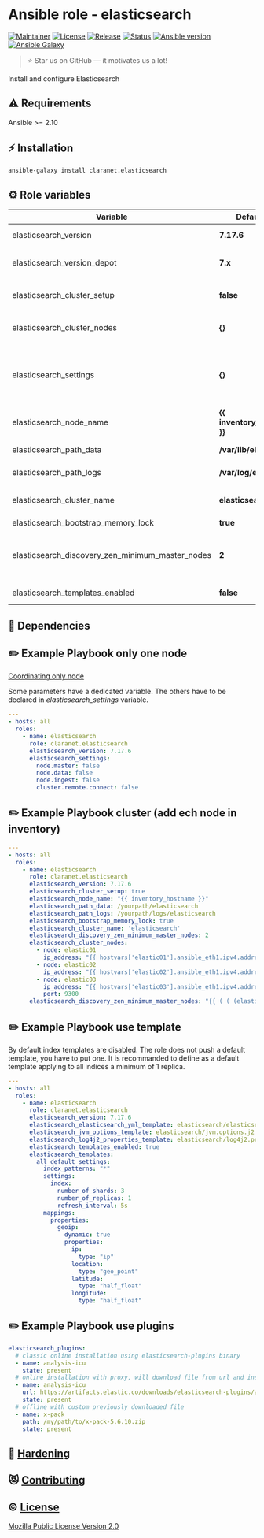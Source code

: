 # Ansible role - elasticsearch
[![Maintainer](https://img.shields.io/badge/maintained%20by-claranet-e00000?style=flat-square)](https://www.claranet.fr/)
[![License](https://img.shields.io/github/license/claranet/ansible-role-elasticsearch?style=flat-square)](LICENSE)
[![Release](https://img.shields.io/github/v/release/claranet/ansible-role-elasticsearch?style=flat-square)](https://github.com/claranet/ansible-role-elasticsearch/releases)
[![Status](https://img.shields.io/github/workflow/status/claranet/ansible-role-elasticsearch/Ansible%20Molecule?style=flat-square&label=tests)](https://github.com/claranet/ansible-role-elasticsearch/actions?query=workflow%3A%22Ansible+Molecule%22)
[![Ansible version](https://img.shields.io/badge/ansible-%3E%3D2.10-black.svg?style=flat-square&logo=ansible)](https://github.com/ansible/ansible)
[![Ansible Galaxy](https://img.shields.io/badge/ansible-galaxy-black.svg?style=flat-square&logo=ansible)](https://galaxy.ansible.com/claranet/elasticsearch)


> :star: Star us on GitHub — it motivates us a lot!

Install and configure Elasticsearch

## :warning: Requirements

Ansible >= 2.10

## :zap: Installation

```bash
ansible-galaxy install claranet.elasticsearch
```

## :gear: Role variables

Variable                                         | Default value                | Description
-------------------------------------------------|------------------------------|------------------------------------------------------
elasticsearch_version                            | **7.17.6**                   | version number
elasticsearch_version_depot                      | **7.x**                      | depot version number
elasticsearch_cluster_setup                      | **false**                    | Set True if you want a cluster
elasticsearch_cluster_nodes                      | **{}**                       | Setup each node of cluster
elasticsearch_settings                           | **{}**                       | Use for others parameters, use to configure only node 
elasticsearch_node_name                          | **{{ inventory_hostname }}** | Setup nodes name
elasticsearch_path_data                          | **/var/lib/elasticsearch**   | Setup data path
elasticsearch_path_logs                          | **/var/log/elasticsearch**   | Setup logs path
elasticsearch_cluster_name                       | **elasticsearch**            | Setup cluster name
elasticsearch_bootstrap_memory_lock              | **true**                     | 
elasticsearch_discovery_zen_minimum_master_nodes | **2**                        | Setup number minimum of master node
elasticsearch_templates_enabled                  | **false**                    | Active template 


## :arrows_counterclockwise: Dependencies

## :pencil2: Example Playbook only one node
[Coordinating only node](https://www.elastic.co/guide/en/elasticsearch/reference/current/modules-node.html#coordinating-only-node)

Some parameters have a dedicated variable.
The others have to be declared in *elasticsearch_settings* variable.

```yaml
---
- hosts: all
  roles:
    - name: elasticsearch
      role: claranet.elasticsearch
      elasticsearch_version: 7.17.6
      elasticsearch_settings:
        node.master: false
        node.data: false
        node.ingest: false
        cluster.remote.connect: false
```

## :pencil2: Example Playbook cluster (add ech node in inventory)

```yaml
---
- hosts: all
  roles:
    - name: elasticsearch
      role: claranet.elasticsearch
      elasticsearch_version: 7.17.6
      elasticsearch_cluster_setup: true
      elasticsearch_node_name: "{{ inventory_hostname }}"
      elasticsearch_path_data: /yourpath/elasticsearch
      elasticsearch_path_logs: /yourpath/logs/elasticsearch
      elasticsearch_bootstrap_memory_lock: true
      elasticsearch_cluster_name: 'elasticsearch'
      elasticsearch_discovery_zen_minimum_master_nodes: 2
      elasticsearch_cluster_nodes:
        - node: elastic01
          ip_address: "{{ hostvars['elastic01'].ansible_eth1.ipv4.address }}"
        - node: elastic02
          ip_address: "{{ hostvars['elastic02'].ansible_eth1.ipv4.address }}"
        - node: elastic03
          ip_address: "{{ hostvars['elastic03'].ansible_eth1.ipv4.address }}"
          port: 9300
      elasticsearch_discovery_zen_minimum_master_nodes: "{{ ( ( (elasticsearch_cluster_nodes | length) / 2 ) ) | round | int }}"
```

## :pencil2: Example Playbook use template

By default index templates are disabled.
The role does not push a default template, you have to put one. It is recommanded to define as a default template applying to all indices a minimum of 1 replica.

```yaml
---
- hosts: all
  roles:
    - name: elasticsearch
      role: claranet.elasticsearch
      elasticsearch_version: 7.17.6
      elasticsearch_elasticsearch_yml_template: elasticsearch/elasticsearch.yml.j2
      elasticsearch_jvm_options_template: elasticsearch/jvm.options.j2
      elasticsearch_log4j2_properties_template: elasticsearch/log4j2.properties.j2
      elasticsearch_templates_enabled: true
      elasticsearch_templates:
        all_default_settings:
          index_patterns: "*"
          settings:
            index:
              number_of_shards: 3
              number_of_replicas: 1
              refresh_interval: 5s
          mappings:
            properties:
              geoip:
                dynamic: true
                properties:
                  ip:
                    type: "ip"
                  location:
                    type: "geo_point"
                  latitude:
                    type: "half_float"
                  longitude:
                    type: "half_float"
```

## :pencil2: Example Playbook use plugins

```yaml
elasticsearch_plugins:
  # classic online installation using elasticsearch-plugins binary
  - name: analysis-icu
    state: present
  # online installation with proxy, will download file from url and install it
  - name: analysis-icu
    url: https://artifacts.elastic.co/downloads/elasticsearch-plugins/analysis-icu/analysis-icu-5.6.10.zip
    state: present
  # offline with custom previously downloaded file
  - name: x-pack
    path: /my/path/to/x-pack-5.6.10.zip
    state: present
```

## :closed_lock_with_key: [Hardening](HARDENING.md)

## :heart_eyes_cat: [Contributing](CONTRIBUTING.md)

## :copyright: [License](LICENSE)

[Mozilla Public License Version 2.0](https://www.mozilla.org/en-US/MPL/2.0/)
